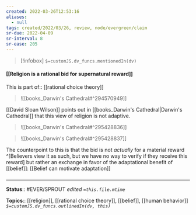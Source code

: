 ```yaml
---
created: 2022-03-26T12:53:16 
aliases:
  - null
tags: created/2022/03/26, review, node/evergreen/claim
sr-due: 2022-04-09
sr-interval: 8
sr-ease: 205
---
```

> [!infobox]
`$=customJS.dv_funcs.mentionedIn(dv)`

#### [[Religion is a rational bid for supernatural reward]] 

This is 
part of:: [[rational choice theory]]

> ![[books_Darwin's Cathedral#^294570949]]

[[David Sloan Wilson]] points out in [[books_Darwin's Cathedral|Darwin's Cathedral]] that this view of religion is not adaptive.

> ![[books_Darwin's Cathedral#^295428836]]

> ![[books_Darwin's Cathedral#^295428837]]

The counterpoint to this is that the bid is not *actually* for a material reward 
^[Believers view it as such, but we have no way to verify if they receive this reward]
but rather an exchange in favor of the adaptational benefit of [[belief]]:
[[Belief can motivate adaptation]]

### <hr class="footnote"/>

**Status**:: #EVER/SPROUT
*edited `=this.file.mtime`*

**Topics**:: [[religion]], [[rational choice theory]], [[belief]], [[human behavior]]
*`$=customJS.dv_funcs.outlinedIn(dv, this)`*

